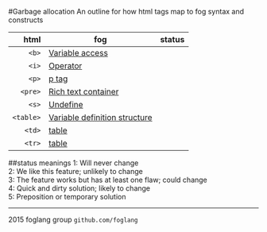 #Garbage allocation
An outline for how html tags map to fog syntax and constructs

html|fog|status
---:|---|:----:
`<b>`|[Variable access](https://github.com/foglang/garbage-allocation/blob/master/tags/b/b.yml)|
`<i>`|[Operator](https://github.com/foglang/garbage-allocation/blob/master/tags/i/i.yml)|
`<p>`|[p tag](https://github.com/foglang/garbage-allocation/blob/master/tags/p/p.yml)|
`<pre>`|[Rich text container](https://github.com/foglang/garbage-allocation/blob/master/tags/pre/pre.yml)|
`<s>`|[Undefine](https://github.com/foglang/garbage-allocation/blob/master/tags/s/s.yml)|
`<table>`|[Variable definition structure](https://github.com/foglang/garbage-allocation/blob/master/tags/table/table.yml)|
`<td>`|[table](https://github.com/foglang/garbage-allocation/blob/master/tags/td/td.yml)|
`<tr>`|[table](https://github.com/foglang/garbage-allocation/blob/master/tags/tr/tr.yml)|

##status meanings
1: Will never change<br>
2: We like this feature; unlikely to change<br>
3: The feature works but has at least one flaw; could change<br>
4: Quick and dirty solution; likely to change<br>
5: Preposition or temporary solution

---

2015  foglang group `github.com/foglang`
